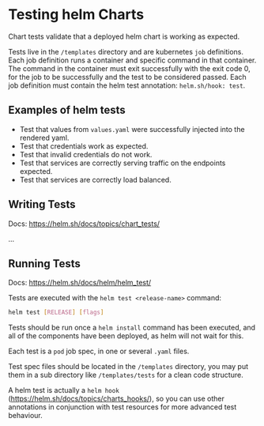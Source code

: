 # Testing helm Charts

Chart tests validate that a deployed helm chart is working as expected.

Tests live in the `/templates` directory and are kubernetes `job` definitions.
Each job definition runs a container and specific command in that container.
The command in the container must exit successfully with the exit code 0, for the job to be successfully and the test to be considered passed.
Each job definition must contain the helm test annotation: `helm.sh/hook: test`.

## Examples of helm tests

- Test that values from `values.yaml` were successfully injected into the rendered yaml.
- Test that credentials work as expected.
- Test that invalid credentials do not work.
- Test that services are correctly serving traffic on the endpoints expected.
- Test that services are correctly load balanced.

## Writing Tests

Docs: https://helm.sh/docs/topics/chart_tests/

...

## Running Tests

Docs: https://helm.sh/docs/helm/helm_test/

Tests are executed with the `helm test <release-name>` command:

```sh
helm test [RELEASE] [flags]
```

Tests should be run once a `helm install` command has been executed, and all of the components have been deployed, as helm will not wait for this.

Each test is a `pod` job spec, in one or several `.yaml` files.

Test spec files should be located in the `/templates` directory, you may put them in a sub directory like `/templates/tests` for a clean code structure.

A helm test is actually a `helm hook` (https://helm.sh/docs/topics/charts_hooks/), so you can use other annotations in conjunction with test resources for more advanced test behaviour.
